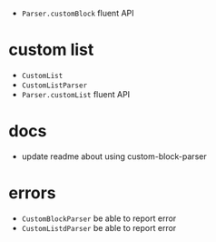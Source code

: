 - `Parser.customBlock` fluent API

# custom list

- `CustomList`
- `CustomListParser`
- `Parser.customList` fluent API

# docs

- update readme about using custom-block-parser

# errors

- `CustomBlockParser` be able to report error
- `CustomListdParser` be able to report error
